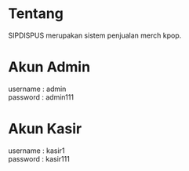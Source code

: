 # Tentang
SIPDISPUS merupakan sistem penjualan merch kpop. 

# Akun Admin
username : admin <br/>
password : admin111

# Akun Kasir
username : kasir1 <br/>
password : kasir111
